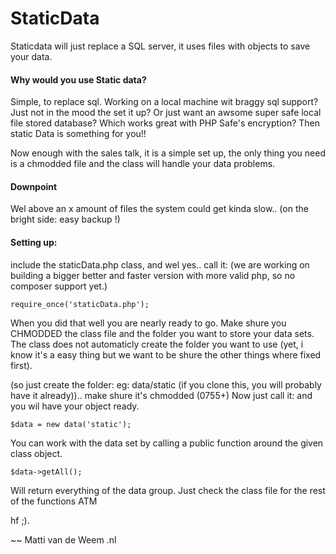 StaticData
==========

Staticdata will just replace a SQL server, it uses files with objects to save your data.


#### Why would you use Static data?
Simple, to replace sql. Working on a local machine wit braggy sql support? Just not in the mood the set it up? Or just want an awsome super safe local file stored database? Which works great with PHP Safe's encryption? Then static Data is something for you!!

Now enough with the sales talk, it is a simple set up, the only thing you need is a chmodded file and the class will handle your data problems.

#### Downpoint
Wel above an x amount of files the system could get kinda slow.. (on the bright side: easy backup !)

#### Setting up:
include the staticData.php class, and wel yes.. call it: (we are working on building a bigger better and faster version with more valid php, so no composer support yet.)

    require_once('staticData.php');

When you did that well you are nearly ready to go.
Make shure you CHMODDED the class file and the folder you want to store your data sets.
The class does not automaticly create the folder you want to use (yet, i know it's a easy thing but we want to be shure the other things where fixed first).

(so just create the folder: eg: data/static (if you clone this, you will probably have it already)).. make shure it's chmodded (0755+)
Now just call it: and you wil have your object ready.

    $data = new data('static');
You can work with the data set by calling a public function around the given class object.

    $data->getAll();

Will return everything of the data group.
Just check the class file for the rest of the functions ATM

hf ;).

~~ Matti van de Weem .nl

